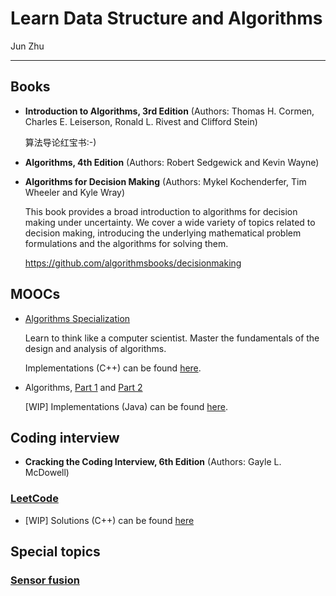 # Learn Data Structure and Algorithms

Jun Zhu
___


## Books

- **Introduction to Algorithms, 3rd Edition** (Authors: Thomas H. Cormen, Charles E. Leiserson, Ronald L. Rivest and Clifford Stein)

  算法导论红宝书:-)

- **Algorithms, 4th Edition** (Authors: Robert Sedgewick and Kevin Wayne)

- **Algorithms for Decision Making** (Authors: Mykel Kochenderfer, Tim Wheeler and Kyle Wray)

  This book provides a broad introduction to algorithms for decision making under uncertainty. We cover a wide variety of topics related to decision making, introducing the underlying mathematical problem formulations and the algorithms for solving them.

  https://github.com/algorithmsbooks/decisionmaking

## MOOCs

- [Algorithms Specialization](https://www.coursera.org/specializations/algorithms)

  Learn to think like a computer scientist. Master the fundamentals of the design and analysis of algorithms.

  Implementations (C++) can be found [here](./algorithms_specialization_coursera).

- Algorithms, [Part 1](https://www.coursera.org/learn/algorithms-part1) and [Part 2](https://www.coursera.org/learn/algorithms-part2)

  [WIP] Implementations (Java) can be found [here](./algorithms_princeton_coursera).

## Coding interview

- **Cracking the Coding Interview, 6th Edition** (Authors: Gayle L. McDowell)

### [LeetCode](https://leetcode.com/)
  
- [WIP] Solutions (C++) can be found [here](./leetcode/cpp)

## Special topics

### [Sensor fusion](https://github.com/zhujun98/sensor-fusion)
